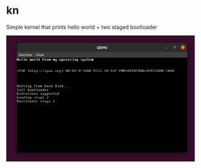 # kn
Simple kernel that prints hello world + two staged bootloader

![main screen](https://raw.githubusercontent.com/oriolOrnaque/kn/master/imgs/kn.png)
